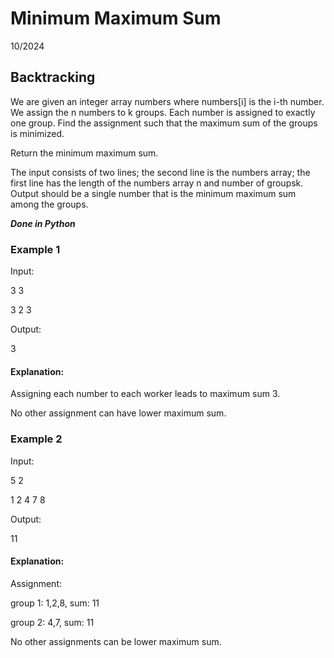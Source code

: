 # Minimum Maximum Sum
10/2024
## Backtracking

We are given an integer array numbers where numbers[i] is the i-th number. We assign the n numbers to k groups. Each number is assigned to exactly one group. Find the assignment such that the maximum sum of the groups is minimized.

Return the minimum maximum sum.

The input consists of two lines; the second line is the numbers array; the first line has the length of the numbers array n and number of groupsk. Output should be a single number that is the minimum maximum sum among the groups.

___Done in Python___

### Example 1

Input:

3 3

3 2 3

Output:

3

#### Explanation:

Assigning each number to each worker leads to maximum sum 3.

No other assignment can have lower maximum sum.

### Example 2

Input:

5 2

1 2 4 7 8

Output:

11

#### Explanation:

Assignment: 

group 1: 1,2,8, sum: 11

group 2: 4,7, sum: 11

No other assignments can be lower maximum sum.
